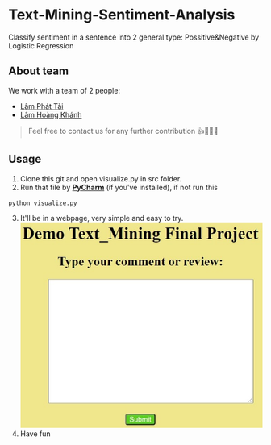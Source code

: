 # Text-Mining-Sentiment-Analysis
Classify sentiment in a sentence into 2 general type: Possitive&Negative by Logistic Regression
## About team
We work with a team of 2 people:
* [Lâm Phát Tài](https://github.com/lamphattai2105)
* [Lâm Hoàng Khánh](https://github.com/lhk1234)
> Feel free to contact us for any further contribution 👍🤘🤗😜
## Usage
1. Clone this git and open visualize.py in src folder.
2. Run that file by [**PyCharm**](https://www.jetbrains.com/pycharm/) (if you've installed), if not run this
```
python visualize.py
```
3. It'll be in a webpage, very simple and easy to try.
![index](src/index.jpg)
4. Have fun 
